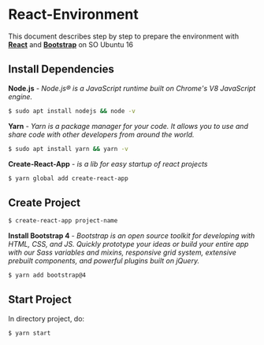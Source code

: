 # React-Environment
This document describes step by step to prepare the environment with [**React**](https://facebook.github.io/react/) and [**Bootstrap**](http://getbootstrap.com/) on SO Ubuntu 16

## Install Dependencies ##

**Node.js** - *Node.js® is a JavaScript runtime built on Chrome's V8 JavaScript engine.*
```sh
$ sudo apt install nodejs && node -v
```

**Yarn** - *Yarn is a package manager for your code. It allows you to use and share code with other developers from around the world.*
```sh
$ sudo apt install yarn && yarn -v
```

**Create-React-App** - *is a lib for easy startup of react projects*
```sh
$ yarn global add create-react-app
```

## Create Project ##
```sh
$ create-react-app project-name
```

**Install Bootstrap 4** - *Bootstrap is an open source toolkit for developing with HTML, CSS, and JS. Quickly prototype your ideas or build your entire app with our Sass variables and mixins, responsive grid system, extensive prebuilt components, and powerful plugins built on jQuery.*
```sh
$ yarn add bootstrap@4
```

## Start Project ##
In directory project, do:
```sh
$ yarn start
```